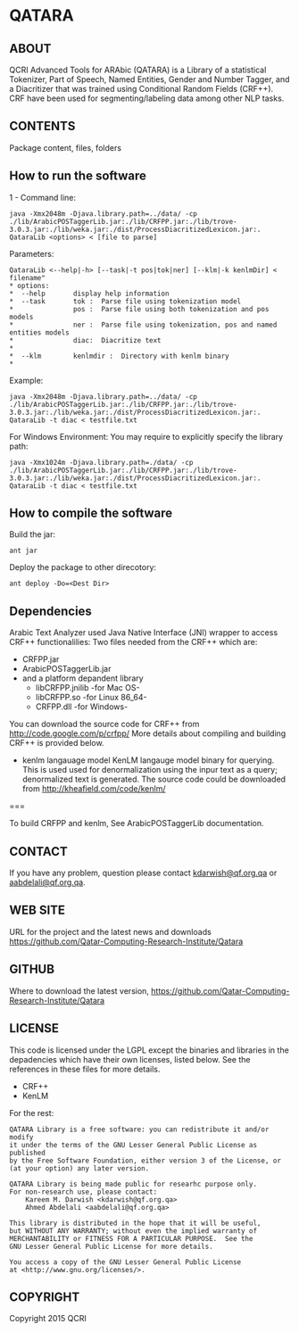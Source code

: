 QATARA
=============

ABOUT
--------------------------
QCRI Advanced Tools for ARAbic (QATARA) is a Library of a statistical Tokenizer, Part of Speech, 
Named Entities, Gender and Number Tagger, and a Diacritizer  that was trained using Conditional 
Random Fields (CRF++). CRF have been used for segmenting/labeling data among other NLP tasks.

CONTENTS
--------------------------
Package content, files, folders

 
How to run the software
------------------------
1 - Command line:


	java -Xmx2048m -Djava.library.path=../data/ -cp ./lib/ArabicPOSTaggerLib.jar:./lib/CRFPP.jar:./lib/trove-3.0.3.jar:./lib/weka.jar:./dist/ProcessDiacritizedLexicon.jar:. QataraLib <options> < [file to parse]

Parameters:

	QataraLib <--help|-h> [--task|-t pos|tok|ner] [--klm|-k kenlmDir] <  filename"
	* options: 
 	*  --help		display help information
 	*  --task		tok :  Parse file using tokenization model
 	*               pos :  Parse file using both tokenization and pos models
 	*               ner :  Parse file using tokenization, pos and named entities models   
 	*               diac:  Diacritize text
    *
 	*  --klm		kenlmdir :  Directory with kenlm binary
 	* 

Example:

	java -Xmx2048m -Djava.library.path=../data/ -cp ./lib/ArabicPOSTaggerLib.jar:./lib/CRFPP.jar:./lib/trove-3.0.3.jar:./lib/weka.jar:./dist/ProcessDiacritizedLexicon.jar:. QataraLib -t diac < testfile.txt

For Windows Environment: You may require to explicitly specify the library path:

	java -Xmx1024m -Djava.library.path=./data/ -cp ./lib/ArabicPOSTaggerLib.jar:./lib/CRFPP.jar:./lib/trove-3.0.3.jar:./lib/weka.jar:./dist/ProcessDiacritizedLexicon.jar:. QataraLib -t diac < testfile.txt


How to compile the software
----------------------------
Build the jar:
 
	ant jar
	
Deploy the package to other direcotory:

	ant deploy -Do=<Dest Dir>

Dependencies
---------------
Arabic Text Analyzer used Java Native Interface (JNI) wrapper to access CRF++ functionalilies:
Two files needed from the CRF++ which are:

- CRFPP.jar
- ArabicPOSTaggerLib.jar 
- and a platform depandent library
	- 	libCRFPP.jnilib -for Mac OS-
	-	libCRFPP.so -for Linux 86_64-
	-	CRFPP.dll -for Windows-
  
You can download the source code for CRF++ from http://code.google.com/p/crfpp/ 
More details about compiling and building CRF++ is provided below.

- kenlm langauage model
KenLM langauge model binary for querying. This is used used for denormalization using the inpur text as a query; denormalized text is generated. 
The source code could be downloaded from
http://kheafield.com/code/kenlm/

===

To build CRFPP and kenlm, See ArabicPOSTaggerLib documentation.

CONTACT
--------------------------
If you have any problem, question please contact kdarwish@qf.org.qa or aabdelali@qf.org.qa.

WEB SITE
---------------------------
URL for the project  and the latest news  and downloads
	https://github.com/Qatar-Computing-Research-Institute/Qatara

GITHUB
---------------------------
Where to download the latest version, 
	https://github.com/Qatar-Computing-Research-Institute/Qatara


LICENSE
------------
This code is licensed under the LGPL except the binaries and libraries in the depadencies which 
have their own licenses, listed below.  See the references in these files for more details.  
 - CRF++
 - KenLM

For the rest:

    QATARA Library is a free software: you can redistribute it and/or modify
    it under the terms of the GNU Lesser General Public License as published
    by the Free Software Foundation, either version 3 of the License, or
    (at your option) any later version.

    QATARA Library is being made public for researhc purpose only. 
    For non-research use, please contact:
        Kareem M. Darwish <kdarwish@qf.org.qa>
        Ahmed Abdelali <aabdelali@qf.org.qa>
    
    This library is distributed in the hope that it will be useful,
    but WITHOUT ANY WARRANTY; without even the implied warranty of
    MERCHANTABILITY or FITNESS FOR A PARTICULAR PURPOSE.  See the
    GNU Lesser General Public License for more details.

    You access a copy of the GNU Lesser General Public License
    at <http://www.gnu.org/licenses/>.


COPYRIGHT
----------------------------
Copyright 2015 QCRI
